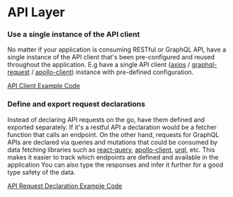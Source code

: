 # API Layer

### Use a single instance of the API client

No matter if your application is consuming RESTful or GraphQL API, have a single instance of the API client that's been pre-configured and reused throughout the application. E.g have a single API client ([axios](https://github.com/axios/axios) / [graphql-request](https://github.com/prisma-labs/graphql-request) / [apollo-client](https://www.apollographql.com/docs/react/)) instance with pre-defined configuration.

[API Client Example Code](../src/lib/axios.ts)

### Define and export request declarations

Instead of declaring API requests on the go, have them defined and exported separately. If it's a restful API a declaration would be a fetcher function that calls an endpoint. On the other hand, requests for GraphQL APIs are declared via queries and mutations that could be consumed by data fetching libraries such as [react-query](https://react-query.tanstack.com/), [apollo-client](https://www.apollographql.com/docs/react/), [urql](https://formidable.com/open-source/urql/), etc. This makes it easier to track which endpoints are defined and available in the application You can also type the responses and infer it further for a good type safety of the data.

[API Request Declaration Example Code](../src/modules/discussions/api/index.ts)

